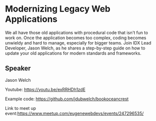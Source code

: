 # Modernizing Legacy Web Applications

We all have those old applications with procedural code that isn't fun to work on. Once the application becomes too complex, coding becomes unwieldy and hard to manage, especially for bigger teams. Join IDX Lead Developer, Jason Welch, as he shares a step-by-step guide on how to update your old applications for modern standards and frameworks.

## Speaker
Jason Welch

Youtube: https://youtu.be/exRRHDh1zdE

Example code: https://github.com/jdubwelch/bookoceancrest

Link to meet up event:https://www.meetup.com/eugenewebdevs/events/247296535/ 
